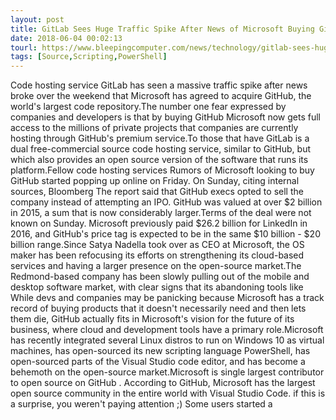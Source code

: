 ```yaml
---
layout: post
title: GitLab Sees Huge Traffic Spike After News of Microsoft Buying GitHub
date: 2018-06-04 00:02:13
tourl: https://www.bleepingcomputer.com/news/technology/gitlab-sees-huge-traffic-spike-after-news-of-microsoft-buying-github/
tags: [Source,Scripting,PowerShell]
---
```

Code hosting service GitLab has seen a massive traffic spike after news broke over the weekend that Microsoft has agreed to acquire GitHub, the world's largest code repository.The number one fear expressed by companies and developers is that by buying GitHub Microsoft now gets full access to the millions of private projects that companies are currently hosting through GitHub's premium service.To those that have GitLab is a dual free-commercial source code hosting service, similar to GitHub, but which also provides an open source version of the software that runs its platform.Fellow code hosting services Rumors of Microsoft looking to buy GitHub started popping up online on Friday. On Sunday, citing internal sources, Bloomberg The report said that GitHub execs opted to sell the company instead of attempting an IPO. GitHub was valued at over $2 billion in 2015, a sum that is now considerably larger.Terms of the deal were not known on Sunday. Microsoft previously paid $26.2 billion for LinkedIn in 2016, and GitHub's price tag is expected to be in the same $10 billion - $20 billion range.Since Satya Nadella took over as CEO at Microsoft, the OS maker has been refocusing its efforts on strengthening its cloud-based services and having a larger presence on the open-source market.The Redmond-based company has been slowly pulling out of the mobile and desktop software market, with clear signs that its abandoning tools like While devs and companies may be panicking because Microsoft has a track record of buying products that it doesn't necessarily need and then lets them die, GitHub actually fits in Microsoft's vision for the future of its business, where cloud and development tools have a primary role.Microsoft has recently integrated several Linux distros to run on Windows 10 as virtual machines, has open-sourced its new scripting language PowerShell, has open-sourced parts of the Visual Studio code editor, and has become a behemoth on the open-source market.Microsoft is single largest contributor to open source on GitHub . According to GitHub, Microsoft has the largest open source community in the entire world with Visual Studio Code. if this is a surprise, you weren't paying attention ;) Some users started a 